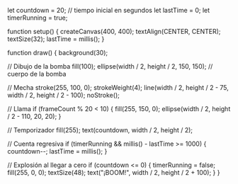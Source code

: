 let countdown = 20; // tiempo inicial en segundos
let lastTime = 0;
let timerRunning = true;

function setup() {
  createCanvas(400, 400);
  textAlign(CENTER, CENTER);
  textSize(32);
  lastTime = millis();
}

function draw() {
  background(30);
  
  // Dibujo de la bomba
  fill(100);
  ellipse(width / 2, height / 2, 150, 150); // cuerpo de la bomba
  
  // Mecha
  stroke(255, 100, 0);
  strokeWeight(4);
  line(width / 2, height / 2 - 75, width / 2, height / 2 - 100);
  noStroke();
  
  // Llama
  if (frameCount % 20 < 10) {
    fill(255, 150, 0);
    ellipse(width / 2, height / 2 - 110, 20, 20);
  }

  // Temporizador
  fill(255);
  text(countdown, width / 2, height / 2);

  // Cuenta regresiva
  if (timerRunning && millis() - lastTime >= 1000) {
    countdown--;
    lastTime = millis();
  }

  // Explosión al llegar a cero
  if (countdown <= 0) {
    timerRunning = false;
    fill(255, 0, 0);
    textSize(48);
    text("¡BOOM!", width / 2, height / 2 + 100);
  }
}

